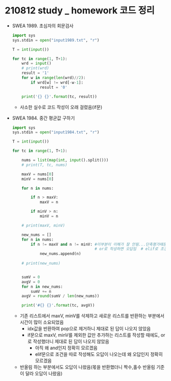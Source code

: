 # 210812 study _ homework 코드 정리

- SWEA 1989. 초심자의 회문검사

  ```python
  import sys
  sys.stdin = open("input1989.txt", "r")
  
  T = int(input())
  
  for tc in range(1, T+1):
      wrd = input()
      # print(wrd)
      result = '1'
      for w in range(len(wrd)//2):
          if wrd[w] != wrd[-w-1]:
              result = '0'
  
      print('{} {}'.format(tc, result))
  ```

  - 사소한 실수로 코드 작성이 오래 걸렸음(if문)

- SWEA 1984. 중간 평균값 구하기

  ```python
  import sys
  sys.stdin = open("input1984.txt", "r")
  
  T = int(input())
  
  for tc in range(1, T+1):
  
      nums = list(map(int, input().split()))
      # print(T, tc, nums)
  
      maxV = nums[0]
      minV = nums[0]
  
      for n in nums:
  
          if n > maxV:
              maxV = n
  
          if minV > n:
              minV = n
  
      # print(maxV, minV)
  
      new_nums = []
      for n in nums:
          if n != maxV and n != minV: #이부분이 이해가 잘 안됨...단축평가때문에 영향을 주는 것 같음
                                      # or로 작성하면 오답임  # elif로 조건 따로 적어도 오답임
              new_nums.append(n)
          
      # print(new_nums)
  
  
      sumV = 0
      avgV = 0
      for n in new_nums:
          sumV += n
      avgV = round(sumV / len(new_nums))
  
      print('#{} {}'.format(tc, avgV))
  
  ```

  - 기존 리스트에서 maxV, minV를 삭제하고 새로운 리스트를 반환하는 부분에서 시간이 많이 소요되었음
    - idx값을 반환하여 pop으로 제거하니 제대로 된 답이 나오지 않았음
    - if문으로 maxV, minV를 제외한 값만 추가하는 리스트를 작성할 때에도, or로 작성했더니 제대로 된 답이 나오지 않았음
      - 아직 왜 and인지 정확히 모르겠음
      - elif문으로 조건을 따로 작성해도 오답이 나오는데 왜 오답인지 정확히 모르겠음
  - 반올림 하는 부분에서도 오답이 나왔음(몫을 반환했더니 짝수,홀수 반올림 기준이 달라 오답이 나왔음)
